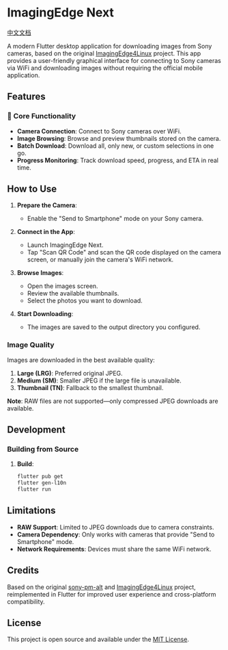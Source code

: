 # ImagingEdge Next

[中文文档](README.zh.md)

A modern Flutter desktop application for downloading images from Sony cameras, based on the original [ImagingEdge4Linux](https://github.com/schorschii/ImagingEdge4Linux) project. This app provides a user-friendly graphical interface for connecting to Sony cameras via WiFi and downloading images without requiring the official mobile application.

## Features

### 🎯 Core Functionality
- **Camera Connection**: Connect to Sony cameras over WiFi.
- **Image Browsing**: Browse and preview thumbnails stored on the camera.
- **Batch Download**: Download all, only new, or custom selections in one go.
- **Progress Monitoring**: Track download speed, progress, and ETA in real time.

## How to Use

1. **Prepare the Camera**:
   - Enable the "Send to Smartphone" mode on your Sony camera.

2. **Connect in the App**:
   - Launch ImagingEdge Next.
   - Tap "Scan QR Code" and scan the QR code displayed on the camera screen, or manually join the camera's WiFi network.

3. **Browse Images**:
   - Open the images screen.
   - Review the available thumbnails.
   - Select the photos you want to download.

4. **Start Downloading**:
   - The images are saved to the output directory you configured.

### Image Quality
Images are downloaded in the best available quality:
1. **Large (LRG)**: Preferred original JPEG.
2. **Medium (SM)**: Smaller JPEG if the large file is unavailable.
3. **Thumbnail (TN)**: Fallback to the smallest thumbnail.

**Note**: RAW files are not supported—only compressed JPEG downloads are available.

## Development

### Building from Source

1. **Build**:
   ```bash
   flutter pub get
   flutter gen-l10n
   flutter run
   ```

## Limitations

- **RAW Support**: Limited to JPEG downloads due to camera constraints.
- **Camera Dependency**: Only works with cameras that provide "Send to Smartphone" mode.
- **Network Requirements**: Devices must share the same WiFi network.

## Credits

Based on the original [sony-pm-alt](https://github.com/falk0069/sony-pm-alt) and [ImagingEdge4Linux](https://github.com/schorschii/ImagingEdge4Linux) project, reimplemented in Flutter for improved user experience and cross-platform compatibility.

## License

This project is open source and available under the [MIT License](LICENSE).
